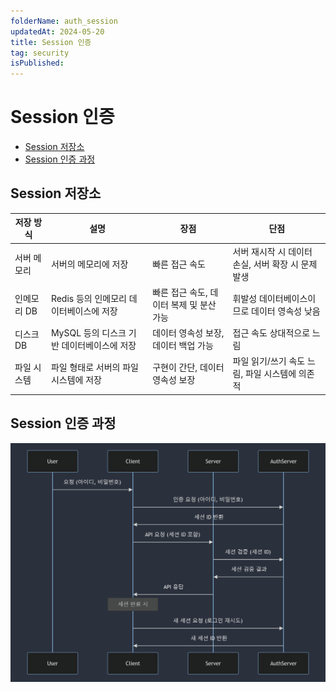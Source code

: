 ```yaml
---
folderName: auth_session
updatedAt: 2024-05-20
title: Session 인증
tag: security
isPublished:
---
```


# Session 인증

- [Session 저장소](#session-저장소)
- [Session 인증 과정](#session-인증-과정)

## Session 저장소

| 저장 방식   | 설명                                       | 장점                                     | 단점                                               |
| ----------- | ------------------------------------------ | ---------------------------------------- | -------------------------------------------------- |
| 서버 메모리 | 서버의 메모리에 저장                       | 빠른 접근 속도                           | 서버 재시작 시 데이터 손실, 서버 확장 시 문제 발생 |
| 인메모리 DB | Redis 등의 인메모리 데이터베이스에 저장    | 빠른 접근 속도, 데이터 복제 및 분산 가능 | 휘발성 데이터베이스이므로 데이터 영속성 낮음       |
| 디스크 DB   | MySQL 등의 디스크 기반 데이터베이스에 저장 | 데이터 영속성 보장, 데이터 백업 가능     | 접근 속도 상대적으로 느림                          |
| 파일 시스템 | 파일 형태로 서버의 파일 시스템에 저장      | 구현이 간단, 데이터 영속성 보장          | 파일 읽기/쓰기 속도 느림, 파일 시스템에 의존적     |

## Session 인증 과정

![img](images/session_auth.png)
